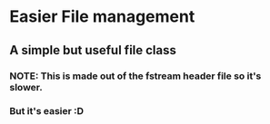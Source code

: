 # Easier File management

## A simple but useful file class

### NOTE: This is made out of the fstream header file so it's slower.
### But it's easier :D